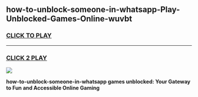 
## how-to-unblock-someone-in-whatsapp-Play-Unblocked-Games-Online-wuvbt
<h3>
<a href="https://premium76.site?title=how-to-unblock-someone-in-whatsapp&ref=25A">CLICK TO PLAY</a></h3>
<hr>

<h3>
<a href="https://premium76.site?title=how-to-unblock-someone-in-whatsapp&ref=25A">CLICK 2 PLAY</a>
  
</h3>

<a href="https://premium76.site?title=how-to-unblock-someone-in-whatsapp&ref=25A"><img src="https://clearcache.store/games.png"></a>


**how-to-unblock-someone-in-whatsapp games unblocked: Your Gateway to Fun and Accessible Online Gaming**
